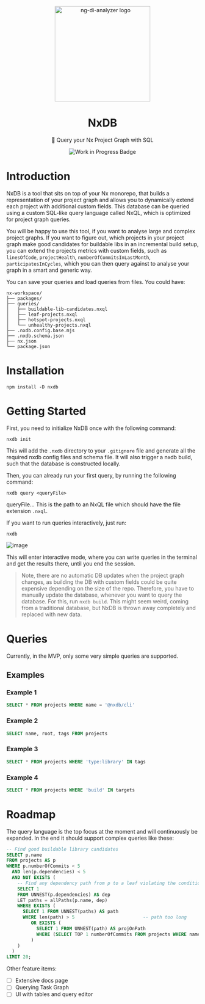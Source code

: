 <p align="center">
  <img src="https://github.com/user-attachments/assets/8decd2f8-4eba-4308-a47f-6cdf91438879" alt="ng-di-analyzer logo" width="250" height="250" />
</p>

<h1 align="center">NxDB</h1>

<p align="center">
  🌊 Query your Nx Project Graph with SQL
</p>

<p align="center">
<img src="https://img.shields.io/badge/status-work%20in%20progress-orange?style=for-the-badge" alt="Work in Progress Badge" />
</p>

# Introduction

NxDB is a tool that sits on top of your Nx monorepo, that builds a representation of your project graph and allows you to dynamically extend each project with additional custom fields. This database can be queried using a custom SQL-like query language called NxQL, which is optimized for project graph queries.

You will be happy to use this tool, if you want to analyse large and complex project graphs. If you want to figure out, which projects in your project graph make good candidates for buildable libs in an incremental build setup, you can extend the projects metrics with custom fields, such as `linesOfCode`, `projectHealth`, `numberOfCommitsInLastMonth`, `participatesInCycles`, which you can then query against to analyse your graph in a smart and generic way.

You can save your queries and load queries from files. You could have:

```plaintext
nx-workspace/
├── packages/
├── queries/
│   ├── buildable-lib-candidates.nxql
│   ├── leaf-projects.nxql
│   ├── hotspot-projects.nxql
│   └── unhealthy-projects.nxql
├── .nxdb.config.base.mjs
├── .nxdb.schema.json
├── nx.json
└── package.json
```

# Installation

```
npm install -D nxdb
```

# Getting Started

First, you need to initialize NxDB once with the following command:

```plaintext
nxdb init
```

This will add the `.nxdb` directory to your `.gitignore` file and generate all the required nxdb config files and schema file. It will also trigger a nxdb build, such that the database is constructed locally.

Then, you can already run your first query, by running the following command:

```plaintext
nxdb query <queryFile>
```

queryFile... This is the path to an NxQL file which should have the file extension `.nxql`.

If you want to run queries interactively, just run:

```plaintext
nxdb
```

![image](https://github.com/user-attachments/assets/74c06996-d23e-4c85-acd0-39ff0a9d14f6)


This will enter interactive mode, where you can write queries in the terminal and get the results there, until you end the session.

> Note, there are no automatic DB updates when the project graph changes, as building the DB with custom fields could be quite expensive depending on the size of the repo. Therefore, you have to manually update the database, whenever you want to query the database. For this, run `nxdb build`. This might seem weird, coming from a traditional database, but NxDB is thrown away completely and replaced with new data.

# Queries

Currently, in the MVP, only some very simple queries are supported. 

## Examples

### Example 1

```sql
SELECT * FROM projects WHERE name = '@nxdb/cli'
```

### Example 2

```sql
SELECT name, root, tags FROM projects
```

### Example 3

```sql
SELECT * FROM projects WHERE 'type:library' IN tags
```

### Example 4

```sql
SELECT * FROM projects WHERE 'build' IN targets
```

# Roadmap

The query language is the top focus at the moment and will continuously be expanded. In the end it should support complex queries like these:

```sql
-- Find good buildable library candidates
SELECT p.name
FROM projects AS p
WHERE p.numberOfCommits < 5
  AND len(p.dependencies) < 5
  AND NOT EXISTS (
    -- Find any dependency path from p to a leaf violating the conditions
    SELECT 1
    FROM UNNEST(p.dependencies) AS dep
    LET paths = allPaths(p.name, dep)
    WHERE EXISTS (
      SELECT 1 FROM UNNEST(paths) AS path
      WHERE len(path) > 5                         -- path too long
         OR EXISTS (
           SELECT 1 FROM UNNEST(path) AS projOnPath
           WHERE (SELECT TOP 1 numberOfCommits FROM projects WHERE name = projOnPath) > p.numberOfCommits
         )
    )
  )
LIMIT 20;
```

Other feature items:
- [ ] Extensive docs page
- [ ] Querying Task Graph
- [ ] UI with tables and query editor
